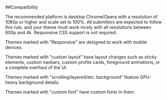 ##Compatibility

The recommended platform is desktop Chrome/Opera with a resolution of 1080p or higher and scale set to 100%. All submitters are expected to follow this rule, and your theme must work nicely with all resolutions between 600p and 4k. Responsive CSS support is not required. 

Themes marked with "Responsive" are designed to work with mobile devices.

Themes marked with "custom layout" have layout changes such as sticky elements, custom navbars, custom profile cards, foreground animations, or a complete overhaul of the UI. 

Themes marked with "scrolling/layered/etc. background" feature GPU-heavy background details.

Themes marked with "custom font" have custom fonts in them.
